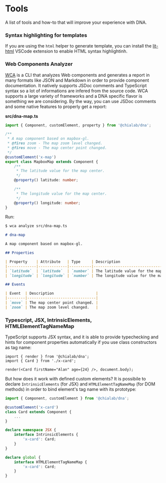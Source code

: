 # Tools

A list of tools and how-to that will improve your experience with DNA.

### Syntax highlighting for templates

If you are using the `html` helper to generate template, you can install the [lit-html](https://github.com/mjbvz/vscode-lit-html) VSCode extension to enable HTML syntax highlightinh.

### Web Components Analyzer

[WCA](https://www.npmjs.com/package/web-component-analyzer) is a CLI that analyzes Web components and generates a report in many formats like JSON and Markdown in order to provide component documentation. It natively supports JSDoc comments and TypeScript syntax so a lot of informations are infered from the source code. WCA supports a large variety of frameworks and a DNA specific flavor is something we are considering. By the way, you can use JSDoc comments and some native features to properly get a report:

**src/dna-map.ts**
```ts
import { Component, customElement, property } from '@chialab/dna';

/**
 * A map component based on mapbox-gl.
 * @fires zoom - The map zoom level changed.
 * @fires move - The map center point changed.
 */
@customElement('x-map')
export class MapboxMap extends Component {
    /**
     * The latitude value for the map center.
     */
    @property() latitude: number;

    /**
     * The longitude value for the map center.
     */
    @property() longitude: number;
}
```

Run:

```sh
$ wca analyze src/dna-map.ts
```

```md
# dna-map

A map component based on mapbox-gl.

## Properties

| Property    | Attribute   | Type     | Description                             |
|-------------|-------------|----------|-----------------------------------------|
| `latitude`  | `latitude`  | `number` | The latitude value for the map center.  |
| `longitude` | `longitude` | `number` | The longitude value for the map center. |

## Events

| Event  | Description                   |
|--------|-------------------------------|
| `move` | The map center point changed. |
| `zoom` | The map zoom level changed.   |
```

### Typescript, JSX, IntrinsicElements, HTMLElementTagNameMap

TypeScript supports JSX syntax, and it is able to provide typechecking and hints for component properties automatically if you use class constructors as tag name:

```tsx
import { render } from '@chialab/dna';
import { Card } from './x-card';

render(<Card firstName="Alan" age={24} />, document.body);
```

But how does it work with defined custom elements? It is possibile to declare `IntrinsicElements` (for JSX) and `HTMLElementTagNameMap` (for DOM methods) in order to bind element's tag name with its prototype:

```ts
import { Component, customElement } from '@chialab/dna';

@customElement('x-card')
class Card extends Component {
    ...
}

declare namespace JSX {
    interface IntrinsicElements {
        'x-card': Card;
    }
}

declare global {
    interface HTMLElementTagNameMap {
        'x-card': Card;
    }
}

```
